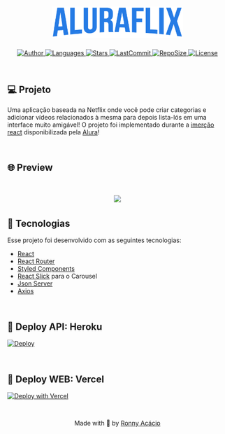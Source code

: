 <h1 align="center">
  <img alt="Aluraflix" title="#delicinha" src=".github/logo.png" width="300px"/>
</h1>

<p align="center">
  <a href="https://github.com/ronnyacacio">
    <img alt="Author" src="https://img.shields.io/badge/author-ronnyacacio-2A7AE4?style=flat-square">
  </a>

  <a href="#">
    <img alt="Languages" src="https://img.shields.io/github/languages/count/ronnyacacio/aluraflix?color=2A7AE4&style=flat-square">
  </a>

  <a href="https://github.com/ronnyacacio/aluraflix/stargazers">
    <img alt="Stars" src="https://img.shields.io/github/stars/ronnyacacio/aluraflix?color=2A7AE4&style=flat-square">
  </a>

  <a href="https://github.com/ronnyacacio/aluraflix/commits/master">
    <img alt="LastCommit" src="https://img.shields.io/github/last-commit/ronnyacacio/aluraflix?color=2A7AE4&style=flat-square">
  </a>

  <a href="#">
    <img alt="RepoSize" src="https://img.shields.io/github/repo-size/ronnyacacio/aluraflix?color=2A7AE4&style=flat-square">
  </a>

  <a href="https://github.com/ronnyacacio/aluraflix/blob/master/LICENSE.md">
    <img alt="License" src="https://img.shields.io/badge/license-MIT-brightgreen?color=2A7AE4&style=flat-square">
  </a>
</p>

<br />

## 💻 Projeto

Uma aplicação baseada na Netflix onde você pode criar categorias e adicionar vídeos relacionados à mesma para depois lista-lós em uma interface muito amigável! O projeto foi implementado durante a [imerção react](https://www.alura.com.br/imersao-react) disponibilizada pela [Alura](https://www.alura.com.br/)!

<br />

## 🌐 Preview

<h1 align="center">
    <img src=".github/aluraflix.gif" />
</h1>

## 🚀 Tecnologias

Esse projeto foi desenvolvido com as seguintes tecnologias:

- [React](https://reactjs.org)
- [React Router](https://reactrouter.com/web/guides/quick-start)
- [Styled Components](https://styled-components.com/)
- [React Slick](https://github.com/akiran/react-slick) para o Carousel
- [Json Server](https://github.com/typicode/json-server)
- [Axios](https://github.com/axios/axios)

<br />

## 🔨 Deploy API: Heroku

[![Deploy](https://www.herokucdn.com/deploy/button.svg)](https://dashboard.heroku.com/apps/ronnyacacio-aluraflix)

<br />

## 🔨 Deploy WEB: Vercel

[![Deploy with Vercel](https://vercel.com/button?color=000)](https://vercel.com/ronnyacacio/aluraflix)

<br />

<p align="center">
  Made with 💙 by <a href="https://www.linkedin.com/in/ronnyacacio/"> Ronny Acácio </a>
</p>
